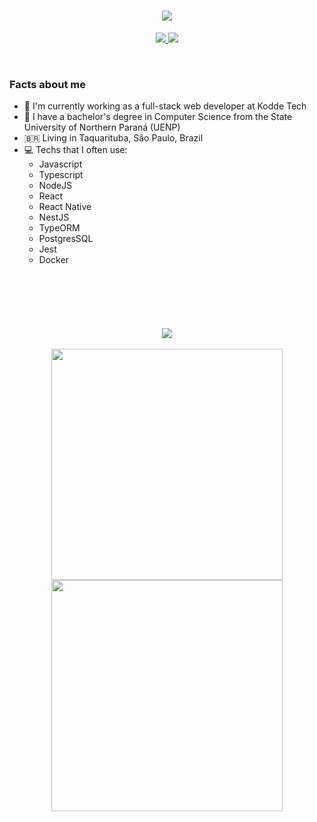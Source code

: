 <h1 align="center">
  <a href="#">
    <img src="https://readme-typing-svg.herokuapp.com/?lines=Hey,+There!+👋;I'm+Gabriel+Haruki&center=true&size=30">
  </a>
</h1>
<p align="center">
  <a href="https://www.instagram.com/Harukisatoh/" alt="Instagram Follow">
    <img src="https://img.shields.io/badge/Instagram-E4405F?style=for-the-badge&logo=instagram&logoColor=white" />
  </a>

  <a href="https://www.linkedin.com/in/harukisatoh/" alt="LinkedIn Follow">
    <img src="https://img.shields.io/badge/LinkedIn-0077B5?style=for-the-badge&logo=linkedin&logoColor=white"/>
    
  </a>
</p>

<br>

### Facts about me

- 💼 I'm currently working as a full-stack web developer at Kodde Tech
- 📕 I have a bachelor's degree in Computer Science from the State University of Northern Paraná (UENP)
- 🇧🇷 Living in Taquarituba, São Paulo, Brazil
- 💻 Techs that I often use:
  - Javascript
  - Typescript
  - NodeJS
  - React
  - React Native
  - NestJS
  - TypeORM
  - PostgresSQL
  - Jest
  - Docker

<br>
<h1></h1>
<br>

<p align="center">
  <img src="https://activity-graph.herokuapp.com/graph?username=Harukisatoh&theme=dracula&bg_color=00000000&color=878787&line=4c8ed9&point=00000000&area=true&hide_border=true">
  
  <br>
  <br>

  <img width="370px" src="https://github-readme-stats.vercel.app/api?username=Harukisatoh&custom_title=In+Data+We+Trust&show_icons=true&hide_border=true&count_private=true&bg_color=00000000&title_color=58a6fe&text_color=878787&icon_color=58a6fe&cache_seconds=1800" />

  <img width="370px" src="https://github-readme-streak-stats.herokuapp.com/?user=Harukisatoh&background=00000000&hide_border=true&stroke=878787&ring=4c8ed9&fire=4c8ed9&currStreakNum=878787&sideNums=878787&currStreakLabel=878787&sideLabels=878787&dates=878787" />

  <br>
</p>
